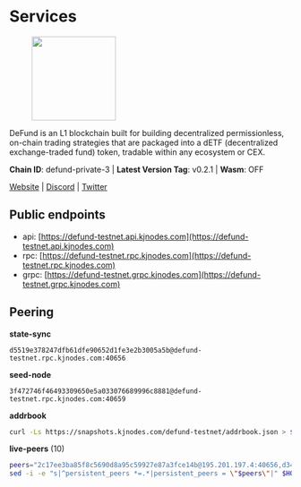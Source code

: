 # Services

<figure><img src="https://raw.githubusercontent.com/kj89/testnet_manuals/main/pingpub/logos/defund.png" width="150" alt=""><figcaption></figcaption></figure>

DeFund is an L1 blockchain built for building decentralized permissionless,  on-chain trading strategies that are packaged into a dETF (decentralized  exchange-traded fund) token, tradable within any ecosystem or CEX.

**Chain ID**: defund-private-3 | **Latest Version Tag**: v0.2.1 | **Wasm**: OFF

[Website](https://www.defund.app) | [Discord](https://discord.gg/FV26pRPZ3P) | [Twitter](https://twitter.com/defund_finance)


## Public endpoints

* api: [https://defund-testnet.api.kjnodes.com](https://defund-testnet.api.kjnodes.com)
* rpc: [https://defund-testnet.rpc.kjnodes.com](https://defund-testnet.rpc.kjnodes.com)
* grpc: [https://defund-testnet.grpc.kjnodes.com](https://defund-testnet.grpc.kjnodes.com)

## Peering

**state-sync**

```text
d5519e378247dfb61dfe90652d1fe3e2b3005a5b@defund-testnet.rpc.kjnodes.com:40656
```

**seed-node**

```text
3f472746f46493309650e5a033076689996c8881@defund-testnet.rpc.kjnodes.com:40659
```

**addrbook**
```bash
curl -Ls https://snapshots.kjnodes.com/defund-testnet/addrbook.json > $HOME/.defund/config/addrbook.json
```

**live-peers** (10)
```bash
peers="2c17ee3ba85f8c5690d8a95c59927e87a3fce14b@195.201.197.4:40656,d34cf8cb422c13d19f7ba20614d33eac24e0f9fc@116.202.241.157:35656,58437bc62307a512f391db5c1e24e3cff8b9f8d3@136.243.88.91:2070,b5f48558fd70799ae123bd879ce12205478be379@135.125.180.36:20756,5db1142851dd1c7106779aa9d348a9f67a630df0@164.68.110.234:26656,e26b814071e94d27aa5b23a8548d69c45221fe28@135.181.16.252:26656,9e67baeac323278617e9036a892464b21dfe3a38@65.108.71.92:45656,4d3b782ab389525370f53d40e970b1362bc92106@185.182.186.202:26656,2a87e54d6849058523a0d761318cb1258c4299df@77.91.123.14:26656,b1c64cdd7bd0f798eaa0239fd0cee26e770628b3@194.233.82.172:29656"
sed -i -e "s|^persistent_peers *=.*|persistent_peers = \"$peers\"|" $HOME/.defund/config/config.toml
```
